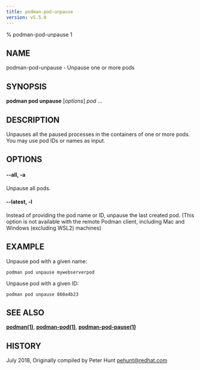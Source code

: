```yaml
---
title: podman-pod-unpause
version: v5.5.0
---
```


% podman-pod-unpause 1

## NAME
podman\-pod\-unpause - Unpause one or more pods

## SYNOPSIS
**podman pod unpause** [*options*] *pod* ...

## DESCRIPTION
Unpauses all the paused processes in the containers of one or more pods.  You may use pod IDs or names as input.

## OPTIONS

#### **--all**, **-a**

Unpause all pods.

#### **--latest**, **-l**

Instead of providing the pod name or ID, unpause the last created pod. (This option is not available with the remote Podman client, including Mac and Windows (excluding WSL2) machines)

## EXAMPLE

Unpause pod with a given name:
```
podman pod unpause mywebserverpod
```

Unpause pod with a given ID:
```
podman pod unpause 860a4b23
```

## SEE ALSO
**[podman(1)](podman.1.md)**, **[podman-pod(1)](podman-pod.1.md)**, **[podman-pod-pause(1)](podman-pod-pause.1.md)**

## HISTORY
July 2018, Originally compiled by Peter Hunt <pehunt@redhat.com>
